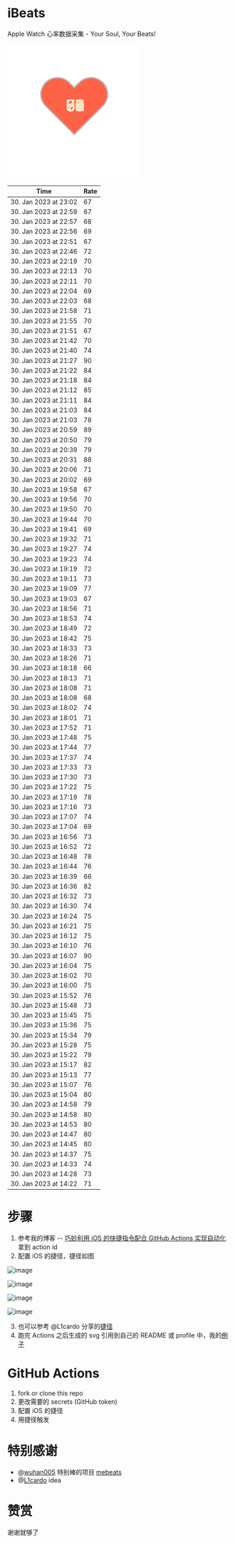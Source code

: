# iBeats
Apple Watch 心率数据采集 - Your Soul, Your Beats!

![](./files/heart.svg)

<!--START_SECTION:my_heart_rate-->
| Time | Rate | 
 | ---- | ---- | 
| 30. Jan 2023 at 23:02 | 67 |
| 30. Jan 2023 at 22:59 | 67 |
| 30. Jan 2023 at 22:57 | 68 |
| 30. Jan 2023 at 22:56 | 69 |
| 30. Jan 2023 at 22:51 | 67 |
| 30. Jan 2023 at 22:46 | 72 |
| 30. Jan 2023 at 22:19 | 70 |
| 30. Jan 2023 at 22:13 | 70 |
| 30. Jan 2023 at 22:11 | 70 |
| 30. Jan 2023 at 22:04 | 69 |
| 30. Jan 2023 at 22:03 | 68 |
| 30. Jan 2023 at 21:58 | 71 |
| 30. Jan 2023 at 21:55 | 70 |
| 30. Jan 2023 at 21:51 | 67 |
| 30. Jan 2023 at 21:42 | 70 |
| 30. Jan 2023 at 21:40 | 74 |
| 30. Jan 2023 at 21:27 | 90 |
| 30. Jan 2023 at 21:22 | 84 |
| 30. Jan 2023 at 21:18 | 84 |
| 30. Jan 2023 at 21:12 | 85 |
| 30. Jan 2023 at 21:11 | 84 |
| 30. Jan 2023 at 21:03 | 84 |
| 30. Jan 2023 at 21:03 | 78 |
| 30. Jan 2023 at 20:59 | 89 |
| 30. Jan 2023 at 20:50 | 79 |
| 30. Jan 2023 at 20:39 | 79 |
| 30. Jan 2023 at 20:31 | 88 |
| 30. Jan 2023 at 20:06 | 71 |
| 30. Jan 2023 at 20:02 | 69 |
| 30. Jan 2023 at 19:58 | 67 |
| 30. Jan 2023 at 19:56 | 70 |
| 30. Jan 2023 at 19:50 | 70 |
| 30. Jan 2023 at 19:44 | 70 |
| 30. Jan 2023 at 19:41 | 69 |
| 30. Jan 2023 at 19:32 | 71 |
| 30. Jan 2023 at 19:27 | 74 |
| 30. Jan 2023 at 19:23 | 74 |
| 30. Jan 2023 at 19:19 | 72 |
| 30. Jan 2023 at 19:11 | 73 |
| 30. Jan 2023 at 19:09 | 77 |
| 30. Jan 2023 at 19:03 | 67 |
| 30. Jan 2023 at 18:56 | 71 |
| 30. Jan 2023 at 18:53 | 74 |
| 30. Jan 2023 at 18:49 | 72 |
| 30. Jan 2023 at 18:42 | 75 |
| 30. Jan 2023 at 18:33 | 73 |
| 30. Jan 2023 at 18:26 | 71 |
| 30. Jan 2023 at 18:18 | 66 |
| 30. Jan 2023 at 18:13 | 71 |
| 30. Jan 2023 at 18:08 | 71 |
| 30. Jan 2023 at 18:08 | 68 |
| 30. Jan 2023 at 18:02 | 74 |
| 30. Jan 2023 at 18:01 | 71 |
| 30. Jan 2023 at 17:52 | 71 |
| 30. Jan 2023 at 17:48 | 75 |
| 30. Jan 2023 at 17:44 | 77 |
| 30. Jan 2023 at 17:37 | 74 |
| 30. Jan 2023 at 17:33 | 73 |
| 30. Jan 2023 at 17:30 | 73 |
| 30. Jan 2023 at 17:22 | 75 |
| 30. Jan 2023 at 17:19 | 78 |
| 30. Jan 2023 at 17:16 | 73 |
| 30. Jan 2023 at 17:07 | 74 |
| 30. Jan 2023 at 17:04 | 69 |
| 30. Jan 2023 at 16:56 | 73 |
| 30. Jan 2023 at 16:52 | 72 |
| 30. Jan 2023 at 16:48 | 78 |
| 30. Jan 2023 at 16:44 | 76 |
| 30. Jan 2023 at 16:39 | 66 |
| 30. Jan 2023 at 16:36 | 82 |
| 30. Jan 2023 at 16:32 | 73 |
| 30. Jan 2023 at 16:30 | 74 |
| 30. Jan 2023 at 16:24 | 75 |
| 30. Jan 2023 at 16:21 | 75 |
| 30. Jan 2023 at 16:12 | 75 |
| 30. Jan 2023 at 16:10 | 76 |
| 30. Jan 2023 at 16:07 | 90 |
| 30. Jan 2023 at 16:04 | 75 |
| 30. Jan 2023 at 16:02 | 70 |
| 30. Jan 2023 at 16:00 | 75 |
| 30. Jan 2023 at 15:52 | 76 |
| 30. Jan 2023 at 15:48 | 73 |
| 30. Jan 2023 at 15:45 | 75 |
| 30. Jan 2023 at 15:36 | 75 |
| 30. Jan 2023 at 15:34 | 79 |
| 30. Jan 2023 at 15:28 | 75 |
| 30. Jan 2023 at 15:22 | 79 |
| 30. Jan 2023 at 15:17 | 82 |
| 30. Jan 2023 at 15:13 | 77 |
| 30. Jan 2023 at 15:07 | 76 |
| 30. Jan 2023 at 15:04 | 80 |
| 30. Jan 2023 at 14:58 | 79 |
| 30. Jan 2023 at 14:58 | 80 |
| 30. Jan 2023 at 14:53 | 80 |
| 30. Jan 2023 at 14:47 | 80 |
| 30. Jan 2023 at 14:45 | 80 |
| 30. Jan 2023 at 14:37 | 75 |
| 30. Jan 2023 at 14:33 | 74 |
| 30. Jan 2023 at 14:28 | 73 |
| 30. Jan 2023 at 14:22 | 71 |

<!--END_SECTION:my_heart_rate-->

# 步骤
1. 参考我的博客 -- [巧妙利用 iOS 的快捷指令配合 GitHub Actions 实现自动化](https://github.com/yihong0618/gitblog/issues/198) 拿到 action id
2. 配置 iOS 的捷径，捷径如图

![image](https://user-images.githubusercontent.com/15976103/122154218-0db0b480-ce97-11eb-93bb-5aec07c558dc.png)

![image](https://user-images.githubusercontent.com/15976103/122154236-186b4980-ce97-11eb-8e4b-70551a0391ae.png)

![image](https://user-images.githubusercontent.com/15976103/122154268-2d47dd00-ce97-11eb-902e-3acf292265a9.png)

![image](https://user-images.githubusercontent.com/15976103/122174055-fa144680-ceb4-11eb-9be2-3eb83cd516f7.png)

3. 也可以参考 @L1cardo 分享的[捷径](https://www.icloud.com/shortcuts/6ab6047b459c41ad822ad6b94b1c03d4)
4. 跑完 Actions 之后生成的 svg 引用到自己的 README 或 profile 中，我的[例子](https://github.com/yihong0618) 

# GitHub Actions

1. fork or clone this repo
2. 更改需要的 secrets (GitHub token)
3. 配置 iOS 的捷径
4. 用捷径触发

# 特别感谢
- @[wuhan005](https://github.com/wuhan005) 特别棒的项目 [mebeats](https://github.com/wuhan005/mebeats)
- @[L1cardo](https://github.com/L1cardo) idea

# 赞赏
谢谢就够了
